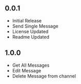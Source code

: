 ## 0.0.1

- Initial Release
- Send Single Message
- License Updated
- Readme Updated

## 1.0.0
- Get All Messages
- Edit Message
- Delete Message from channel